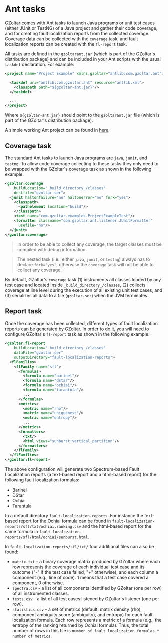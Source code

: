 # Ant tasks

GZoltar comes with Ant tasks to launch Java programs or unit test cases
(either JUnit or TestNG) of a Java project and gather their code coverage, and
for creating fault localization reports from the collected coverage. Coverage
data can be collected with the `coverage` task, and fault localization reports
can be created with the `fl-report` task.

All tasks are defined in the `gzoltarant.jar` (which is part of the GZoltar's
distribution package) and can be included in your Ant scripts with the usual
`taskdef` declaration. For example:

```xml
<project name="Project Example" xmlns:gzoltar="antlib:com.gzoltar.ant">

  <taskdef uri="antlib:com.gzoltar.ant" resource="antlib.xml">
    <classpath path="${gzoltar-ant.jar}"/>
  </taskdef>

  ...
</project>
```

Where `${gzoltar-ant.jar}` should point to the `gzoltarant.jar` file (which is
part of the GZoltar's distribution package).

A simple working Ant project can be found in
[here](../com.gzoltar.ant.examples/simple).


## Coverage task

The standard Ant tasks to launch Java programs are `java`, `junit`, and
`testng`. To allow code coverage collecting to these tasks they only need to be
wrapped with the GZoltar's coverage task as shown in the following example:

```xml
<gzoltar:coverage
    buildLocation="_build_directory_/classes"
    destfile="gzoltar.ser">
  <junit haltonfailure="no" haltonerror="no" fork="yes">
    <classpath>
      <pathelement location="build"/>
    </classpath>
    <test name="com.gzoltar.examples.ProjectExampleTest"/>
    <formatter classname="com.gzoltar.ant.listener.JUnitFormatter"
      usefile="no"/>
  </junit>
</gzoltar:coverage>
```

> In order to be able to collect any coverage, the target classes must be
compiled with debug information.

> The nested task (i.e., either `java`, `junit`, or `testng`) always has to
declare `fork="yes"`, otherwise the `coverage` task will not be able to collect
any coverage.

By default, GZoltar's `coverage` task (1) instruments all classes loaded by any
test case and located inside `_build_directory_/classes`, (2) collects
coverage at line level during the execution of all existing unit test cases,
and (3) serializes all data to a file (`gzoltar.ser`) when the JVM terminates.


## Report task

Once the coverage has been collected, different types of fault localization
reports can be generated by GZoltar. In order to do it, you will need to
configure GZoltar's `fl-report` task as shown in the following example:

```xml
<gzoltar:fl-report
    buildLocation="_build_directory_/classes"
    dataFile="gzoltar.ser"
    outputDirectory="fault-localization-reports">
  <flFamilies>
    <flFamily name="sfl">
      <formulas>
        <formula name="barinel"/>
        <formula name="dstar"/>
        <formula name="ochiai"/>
        <formula name="tarantula"/>
        ...
      </formulas>
      <metrics>
        <metric name="rho"/>
        <metric name="uniqueness"/>
        <metric name="entropy"/>
        ...
      </metrics>
      <formatters>
        <txt/>
        <html views="sunburst:vertical_partition"/>
      </formatters>
    </flFamily>
  </flFamilies>
</gzoltar:fl-report>
```

The above configuration will generate two Spectrum-based Fault Localization
reports (a text-based report and a html-based report) for the following fault
localization formulas:

* Barinel
* DStar
* Ochiai
* Tarantula

to a default directory `fault-localization-reports`. For instance the
text-based report for the Ochiai formula can be found in
`fault-localization-reports/sfl/txt/ochiai.ranking.csv` and the html-based
report for the same formula in
`fault-localization-reports/sfl/html/ochiai/sunburst.html`.

In `fault-localization-reports/sfl/txt/` four additional files can also be
found:

* `matrix.txt` - a binary coverage matrix produced by GZoltar where each row
represents the coverage of each individual test case and its outcome ("-" if
the test case failed, "+" otherwise), and each column a component (e.g.,
line of code). 1 means that a test case covered a component, 0 otherwise.
* `spectra.csv` - a list of all components identified by GZoltar (one per row)
of all instrumented classes.
* `tests.csv` - a list of all test cases listened by GZoltar's listener (one
per row).
* `statistics.csv` - a set of metrics (default: matrix density (rho), component
ambiguity score (ambiguity), and entropy) for each fault localization formula.
Each row represents a metric of a formula (e.g., the entropy of the ranking
returned by Ochiai formula). Thus, the total number of rows in this file is
`number of fault localization formulas * number of metrics`.
